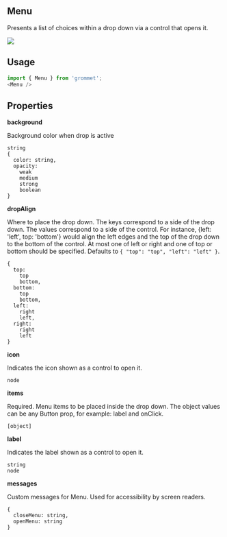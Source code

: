 ## Menu
Presents a list of choices within a drop down via a control that
      opens it.

[![](https://codesandbox.io/static/img/play-codesandbox.svg)](https://codesandbox.io/s/github/grommet/grommet-sandbox?initialpath=menu&module=%2Fsrc%2FMenu.js)
## Usage

```javascript
import { Menu } from 'grommet';
<Menu />
```

## Properties

**background**

Background color when drop is active

```
string
{
  color: string,
  opacity: 
    weak
    medium
    strong
    boolean
}
```

**dropAlign**

Where to place the drop down. The keys correspond to a side of the drop down.
The values correspond to a side of the control. For instance,
{left: 'left', top: 'bottom'} would align the left edges and the top of
the drop down to the bottom of the control. At most one of left or right and
one of top or bottom should be specified. Defaults to `{
  "top": "top",
  "left": "left"
}`.

```
{
  top: 
    top
    bottom,
  bottom: 
    top
    bottom,
  left: 
    right
    left,
  right: 
    right
    left
}
```

**icon**

Indicates the icon shown as a control to open it.

```
node
```

**items**

Required. Menu items to be placed inside the drop down.
The object values can be any Button prop, for example: label and onClick.

```
[object]
```

**label**

Indicates the label shown as a control to open it.

```
string
node
```

**messages**

Custom messages for Menu. Used for accessibility by screen readers.

```
{
  closeMenu: string,
  openMenu: string
}
```
  